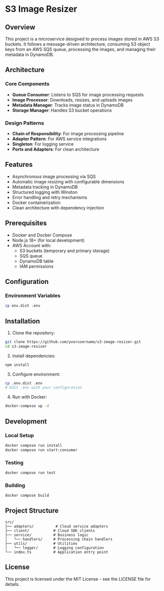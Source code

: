# S3 Image Resizer

## Overview

This project is a microservice designed to process images stored in AWS S3 buckets. It follows a message-driven architecture, consuming S3 object keys from an AWS SQS queue, processing the images, and managing their metadata in DynamoDB.

## Architecture

### Core Components
- **Queue Consumer**: Listens to SQS for image processing requests
- **Image Processor**: Downloads, resizes, and uploads images
- **Metadata Manager**: Tracks image status in DynamoDB
- **Storage Manager**: Handles S3 bucket operations

### Design Patterns
- **Chain of Responsibility**: For image processing pipeline
- **Adapter Pattern**: For AWS service integrations
- **Singleton**: For logging service
- **Ports and Adapters**: For clean architecture

## Features

- Asynchronous image processing via SQS
- Automatic image resizing with configurable dimensions
- Metadata tracking in DynamoDB
- Structured logging with Winston
- Error handling and retry mechanisms
- Docker containerization
- Clean architecture with dependency injection

## Prerequisites

- Docker and Docker Compose
- Node.js 18+ (for local development)
- AWS Account with:
  - S3 buckets (temporary and primary storage)
  - SQS queue
  - DynamoDB table
  - IAM permissions

## Configuration

### Environment Variables

```bash
cp env.dist .env
```

## Installation

1. Clone the repository:
```bash
git clone https://github.com/yourusername/s3-image-resizer.git
cd s3-image-resizer
```

2. Install dependencies:
```bash
npm install
```

3. Configure environment:
```bash
cp .env.dist .env
# Edit .env with your configuration
```

4. Run with Docker:
```bash
docker-compose up -d
```

## Development

### Local Setup
```bash
docker compose run install
docker compose run start:consumer
```

### Testing
```bash
docker compose run test
```

### Building
```bash
docker compose build
```

## Project Structure

```
src/
├── adapters/          # Cloud service adapters
├── client/           # Cloud SDK clients
├── service/          # Business logic
│   └── handlers/     # Processing chain handlers
├── utils/            # Utilities
│   └── logger/       # Logging configuration
└── index.ts          # Application entry point
```

## License

This project is licensed under the MIT License - see the LICENSE file for details.
